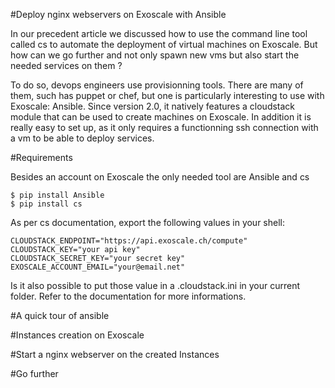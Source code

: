 #Deploy nginx webservers on Exoscale with Ansible

In our precedent article we discussed how to use the command line tool called cs to automate the deployment of virtual machines on Exoscale. But how can we go further and not only spawn new vms but also start the needed services on them ?

To do so, devops engineers use provisionning tools. There are many of them, such has puppet or chef, but one is particularly interesting to use with Exoscale: Ansible. Since version 2.0, it natively features a cloudstack module that can be used to create machines on Exoscale. In addition it is really easy to set up, as it only requires a functionning ssh connection with a vm to be able to deploy services.

#Requirements

Besides an account on Exoscale the only needed tool are Ansible and cs

    $ pip install Ansible
    $ pip install cs

As per cs documentation, export the following values in your shell:

```
CLOUDSTACK_ENDPOINT="https://api.exoscale.ch/compute"
CLOUDSTACK_KEY="your api key"
CLOUDSTACK_SECRET_KEY="your secret key"
EXOSCALE_ACCOUNT_EMAIL="your@email.net"
```

Is it also possible to put those value in a .cloudstack.ini in your current folder. Refer to the documentation for more informations.

#A quick tour of ansible

#Instances creation on Exoscale

#Start a nginx webserver on the created Instances

#Go further
